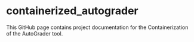 # containerized_autograder
This GitHub page contains project documentation for the Containerization of the AutoGrader tool.
